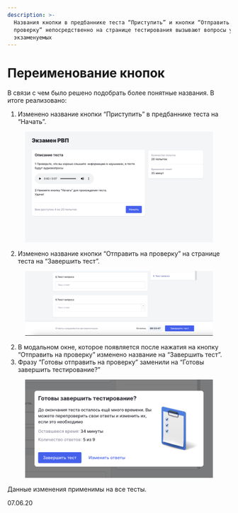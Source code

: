 ```yaml
---
description: >-
  Названия кнопки в предбаннике теста “Приступить” и кнопки “Отправить на
  проверку” непосредственно на странице тестирования вызывают вопросы у
  экзаменуемых
---
```


# Переименование кнопок

В связи с чем было решено подобрать более понятные названия. В итоге реализовано:

1. Изменено название кнопки “Приступить” в предбаннике теста на “Начать”.

<figure><img src="../../.gitbook/assets/Снимок экрана 2024-06-07 в 15.58.52.png" alt=""><figcaption></figcaption></figure>

2. Изменено название кнопки “Отправить на проверку” на странице теста на “Завершить тест”.

<figure><img src="../../.gitbook/assets/Снимок экрана 2024-06-07 в 16.00.47.png" alt=""><figcaption></figcaption></figure>

2. В модальном окне, которое появляется после нажатия на кнопку “Отправить на проверку”  изменено название на “Завершить тест”.
3. Фразу “Готовы отправить на проверку” заменили на “Готовы завершить тестирование?”

<figure><img src="../../.gitbook/assets/Снимок экрана 2024-06-07 в 16.01.11.png" alt=""><figcaption></figcaption></figure>

Данные изменения применимы на все тесты.

07.06.20
